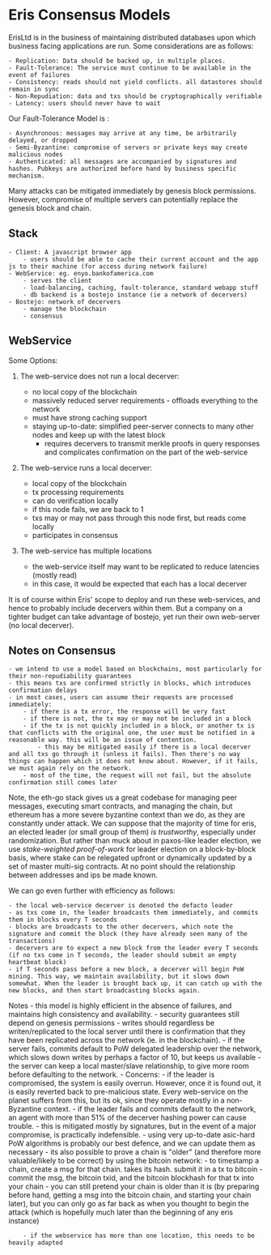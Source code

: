 Eris Consensus Models
=========================
ErisLtd is in the business of maintaining distributed databases upon which business facing applications are run. Some considerations are as follows:

    - Replication: Data should be backed up, in multiple places.
    - Fault-Tolerance: The service must continue to be available in the event of failures
    - Consistency: reads should not yield conflicts. all datastores should remain in sync
    - Non-Repudiation: data and txs should be cryptographically verifiable
    - Latency: users should never have to wait
    

Our Fault-Tolerance Model is :

    - Asynchronous: messages may arrive at any time, be arbitrarily delayed, or dropped
    - Semi-Byzantine: compromise of servers or private keys may create malicious nodes
    - Authenticated: all messages are accompanied by signatures and hashes. Pubkeys are authorized before hand by business specific mechanism.

Many attacks can be mitigated immediately by genesis block permissions. However, compromise of multiple servers can potentially replace the genesis block and chain. 


Stack
-----
    - Client: A javascript browser app
        - users should be able to cache their current account and the app js to their machine (for access during network failure)
    - WebService: eg. enyo.bankofamerica.com
        - serves the client
        - load-balancing, caching, fault-tolerance, standard webapp stuff
        - db backend is a bostejo instance (ie a network of decervers)
    - Bostejo: network of decervers
        - manage the blockchain
        - consensus

WebService
----------
Some Options:

1. The web-service does not run a local decerver:
    - no local copy of the blockchain
    - massively reduced server requirements - offloads everything to the network
    - must have strong caching support
    - staying up-to-date: simplified peer-server connects to many other nodes and keep up with the latest block
        - requires decervers to transmit merkle proofs in query responses and complicates confirmation on the part of the web-service

2. The web-service runs a local decerver:
    - local copy of the blockchain
    - tx processing requirements
    - can do verification locally
    - if this node fails, we are back to 1
    - txs may or may not pass through this node first, but reads come locally
    - participates in consensus
       
3. The web-service has multiple locations
    - the web-service itself may want to be replicated to reduce latencies (mostly read)
    - in this case, it would be expected that each has a local decerver       

It is of course within Eris' scope to deploy and run these web-services, and hence to probably include decervers within them. But a company on a tighter budget can take advantage of bostejo, yet run their own web-server (no local decerver).


Notes on Consensus
------------------
    - we intend to use a model based on blockchains, most particularly for their non-repudiability guarantees
    - this means txs are confirmed strictly in blocks, which introduces confirmation delays
    - in most cases, users can assume their requests are processed immediately:
        - if there is a tx error, the response will be very fast
        - if there is not, the tx may or may not be included in a block
        - if the tx is not quickly included in a block, or another tx is that conflicts with the original one, the user must be notified in a reasonable way. this will be an issue of contention.
            - this may be mitigated easily if there is a local decerver and all txs go through it (unless it fails). Then there's no way things can happen which it does not know about. However, if it fails, we must again rely on the network.
        - most of the time, the request will not fail, but the absolute confirmation still comes later



Note, the eth-go stack gives us a great codebase for managing peer messages, executing smart contracts, and managing the chain, but ethereum has a more severe byzantine context than we do, as they are constantly under attack. We can suppose that the majority of time for eris, an elected leader (or small group of them) *is trustworthy*, especially under randomization. But rather than muck about in paxos-like leader election, we use *stake-weighted proof-of-work* for leader election on a block-by-block basis, where stake can be relegated upfront or dynamically updated by a set of master multi-sig contracts. At no point should the relationship between addresses and ips be made known.

We can go even further with efficiency as follows: 

    - the local web-service decerver is denoted the defacto leader
    - as txs come in, the leader broadcasts them immediately, and commits them in blocks every T seconds
    - blocks are broadcasts to the other decervers, which note the signature and commit the block (they have already seen many of the transactions)
    - decervers are to expect a new block from the leader every T seconds (if no txs come in T seconds, the leader should submit an empty heartbeat block)
    - if T seconds pass before a new block, a decerver will begin PoW mining. This way, we maintain availability, but it slows down somewhat. When the leader is brought back up, it can catch up with the new blocks, and then start broadcasting blocks again.


Notes
    - this model is highly efficient in the absence of failures, and maintains high consistency and availability.
    - security guarantees still depend on genesis permissions
    - writes should regardless be writen/replicated to the local server until there is confirmation that they have been replicated across the network (ie. in the blockchain).
    - if the server fails, commits default to PoW delegated leadership over the network, which slows down writes by perhaps a factor of 10, but keeps us available
    - the server can keep a local master/slave relationship, to give more room before defaulting to the network.
    - Concerns:
        - if the leader is compromised, the system is easily overrun. However, once it is found out, it is easily reverted back to pre-malicious state. Every web-service on the planet suffers from this, but its ok, since they operate mostly in a non-Byzantine context.
        - if the leader fails and commits default to the network, an agent with more than 51% of the decerver hashing power can cause trouble.
            - this is mitigated mostly by signatures, but in the event of a major compromise, is practically indefensible.
                - using very up-to-date asic-hard PoW algorithms is probably our best defence, and we can update them as necessary
                - its also possible to prove a chain is "older" (and therefore more valuable/likely to be correct) by using the bitcoin network:
                    - to timestamp a chain, create a msg for that chain. takes its hash. submit it in a tx to bitcoin
                    - commit the msg, the bitcoin txid, and the bitcoin blockhash for that tx into your chain
                    - you can still pretend your chain is older than it is (by preparing before hand, getting a msg into the bitcoin chain, and starting your chain later), but you can only go as far back as when you thought to begin the attack (which is hopefully much later than the beginning of any eris instance)

        - if the webservice has more than one location, this needs to be heavily adapted
 
